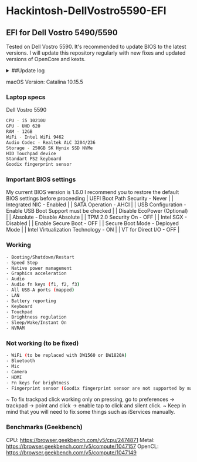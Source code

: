 # Hackintosh-DellVostro5590-EFI
## EFI for Dell Vostro 5490/5590

Tested on Dell Vostro 5590. It's recommended to update BIOS to the latest versions. I will update this repository regularly with new fixes and updated versions of OpenCore and kexts.

<details>
<summary>##Update log</summary>
<br>
  - 13 Apr 2020 - fixed power management and trackpad
<br>
  - 22 May 2020 - updated kexts and OpenCore to version 0.5.8, fixed some minor issues
<br>
  - 10 Jun 2020 - fixed the no audio issue, updated kexts and OpenCore to version 0.5.9, changed SMBIOS to MacBookPro15,4
</details>

macOS Version: Catalina 10.15.5

### Laptop specs
Dell Vostro 5590
```sh
CPU - i5 10210U
GPU - UHD 620
RAM - 12GB
WiFi - Intel WiFi 9462
Audio Codec - Realtek ALC 3204/236
Storage - 250GB SK Hynix SSD NVMe
HID Touchpad device
Standart PS2 keyboard
Goodix fingerprint sensor
```

### Important BIOS settings
My current BIOS version is 1.6.0
I recommend you to restore the default BIOS settings before proceeding
| UEFI Boot Path Security - Never |
| Integrated NIC - Enabled |
| SATA Operation - AHCI |
| USB Configuration - Enable USB Boot Support must be checked |
| Disable EcoPower (Optional) |
| Absolute - Disable Absolute |
| TPM 2.0 Security On - OFF |
| Intel SGX - Disabled |
| Enable Secure Boot - OFF |
| Secure Boot Mode - Deployed Mode |
| Intel Virtualization Technology - ON |
| VT for Direct I/O - OFF |

### Working
```sh
- Booting/Shutdown/Restart
- Speed Step
- Native power management
- Graphics acceleration 
- Audio
- Audio fn keys (f1, f2, f3)
- All USB-A ports (mapped)
- LAN
- Battery reporting
- Keyboard
- Touchpad
- Brightness regulation
- Sleep/Wake/Instant On
- NVRAM
```

### Not working (to be fixed)
```sh
- WiFi (to be replaced with DW1560 or DW1820A)
- Bluetooth
- Mic
- Camera
- HDMI
- Fn keys for brightness
- Fingerprint sensor (Goodix fingerprint sensor are not supported by macOS)
```
~ To fix trackpad click working only on pressing, go to preferences -> trackpad -> point and click -> enable tap to click and silent click.
~ Keep in mind that you will need to fix some things such as iServices manually.

### Benchmarks (Geekbench)
CPU:
https://browser.geekbench.com/v5/cpu/2474871
Metal:
https://browser.geekbench.com/v5/compute/1047157
OpenCL:
https://browser.geekbench.com/v5/compute/1047149
